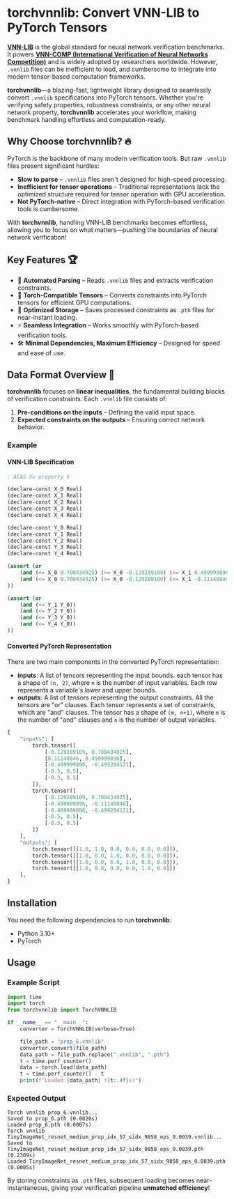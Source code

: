 # torchvnnlib: Convert VNN-LIB to PyTorch Tensors

[**VNN-LIB**](https://www.vnnlib.org/) is the global standard for neural network verification benchmarks. It powers [**VNN-COMP (International Verification of Neural Networks Competition)**](https://www.aiverification.org/2025/) and is widely adopted by researchers worldwide. However, `.vnnlib` files can be inefficient to load, and cumbersome to integrate into modern tensor-based computation frameworks.

**torchvnnlib**—a blazing-fast, lightweight library designed to seamlessly convert `.vnnlib` specifications into PyTorch tensors. Whether you're verifying safety properties, robustness constraints, or any other neural network property, **torchvnnlib** accelerates your workflow, making benchmark handling effortless and computation-ready.

## Why Choose torchvnnlib? 🔥

PyTorch is the backbone of many modern verification tools. But raw `.vnnlib` files present significant hurdles:

- **Slow to parse** – `.vnnlib` files aren't designed for high-speed processing.
- **Inefficient for tensor operations** – Traditional representations lack the optimized structure required for tensor operation with GPU acceleration.
- **Not PyTorch-native** – Direct integration with PyTorch-based verification tools is cumbersome.

With **torchvnnlib**, handling VNN-LIB benchmarks becomes effortless, allowing you to focus on what matters—pushing the boundaries of neural network verification!

## Key Features 🏆

- 🔄 **Automated Parsing** – Reads `.vnnlib` files and extracts verification constraints.
- 🧩 **Torch-Compatible Tensors** – Converts constraints into PyTorch tensors for efficient GPU computations.
- 🚀 **Optimized Storage** – Saves processed constraints as `.pth` files for near-instant loading.
- ⚡ **Seamless Integration** – Works smoothly with PyTorch-based verification tools.
- 🛠️ **Minimal Dependencies, Maximum Efficiency** – Designed for speed and ease of use.

## Data Format Overview 💾

**torchvnnlib** focuses on **linear inequalities**, the fundamental building blocks of verification constraints. Each `.vnnlib` file consists of:

1. **Pre-conditions on the inputs** – Defining the valid input space.
2. **Expected constraints on the outputs** – Ensuring correct network behavior.

### Example

#### VNN-LIB Specification

```lisp
; ACAS Xu property 6

(declare-const X_0 Real)
(declare-const X_1 Real)
(declare-const X_2 Real)
(declare-const X_3 Real)
(declare-const X_4 Real)

(declare-const Y_0 Real)
(declare-const Y_1 Real)
(declare-const Y_2 Real)
(declare-const Y_3 Real)
(declare-const Y_4 Real)

(assert (or
    (and (<= X_0 0.700434925) (>= X_0 -0.129289109) (<= X_1 0.499999896) (>= X_1 0.11140846) (<= X_2 -0.499204121) (>= X_2 -0.499999896) (<= X_3 0.5) (>= X_3 -0.5) (<= X_4 0.5) (>= X_4 -0.5))
    (and (<= X_0 0.700434925) (>= X_0 -0.129289109) (<= X_1 -0.11140846) (>= X_1 -0.499999896) (<= X_2 -0.499204121) (>= X_2 -0.499999896) (<= X_3 0.5) (>= X_3 -0.5) (<= X_4 0.5) (>= X_4 -0.5))
))

(assert (or
    (and (<= Y_1 Y_0))
    (and (<= Y_2 Y_0))
    (and (<= Y_3 Y_0))
    (and (<= Y_4 Y_0))
))
```

#### Converted PyTorch Representation

There are two main components in the converted PyTorch representation:

- **inputs**: A list of tensors representing the input bounds. each tensor has a shape of `(n, 2)`, where `n` is the number of input variables. Each row represents a variable's lower and upper bounds.
- **outputs**: A list of tensors representing the output constraints. All the tensors are "or" clauses. Each tensor represents a set of constraints, which are "and" clauses. The tensor has a shape of `(m, n+1)`, where `m` is the number of "and" clauses and `n` is the number of output variables.

```python
{
    "inputs": [
        torch.tensor([
            [-0.129289109, 0.700434925],
            [0.11140846, 0.499999896],
            [-0.499999896, -0.499204121],
            [-0.5, 0.5],
            [-0.5, 0.5]
        ]),
        torch.tensor([
            [-0.129289109, 0.700434925],
            [-0.499999896, -0.11140846],
            [-0.499999896, -0.499204121],
            [-0.5, 0.5],
            [-0.5, 0.5]
        ])
    ],
    "outputs": [
        torch.tensor([[1.0, 1.0, 0.0, 0.0, 0.0, 0.0]]),
        torch.tensor([[1.0, 0.0, 1.0, 0.0, 0.0, 0.0]]),
        torch.tensor([[1.0, 0.0, 0.0, 1.0, 0.0, 0.0]]),
        torch.tensor([[1.0, 0.0, 0.0, 0.0, 1.0, 0.0]])
    ],
}
```

## Installation

You need the following dependencies to run **torchvnnlib**:

- Python 3.10+
- PyTorch

## Usage

### Example Script

```python
import time
import torch
from torchvnnlib import TorchVNNLIB

if __name__ == "__main__":
    converter = TorchVNNLIB(verbose=True)

    file_path = "prop_6.vnnlib"
    converter.convert(file_path)
    data_path = file_path.replace(".vnnlib", ".pth")
    t = time.perf_counter()
    data = torch.load(data_path)
    t = time.perf_counter() - t
    print(f"Loaded {data_path} ({t:.4f}s)")
```

### Expected Output

```
Torch vnnlib prop_6.vnnlib...
Saved to prop_6.pth (0.0020s)
Loaded prop_6.pth (0.0007s)
Torch vnnlib TinyImageNet_resnet_medium_prop_idx_57_sidx_9858_eps_0.0039.vnnlib...
Saved to TinyImageNet_resnet_medium_prop_idx_57_sidx_9858_eps_0.0039.pth (0.2309s)
Loaded TinyImageNet_resnet_medium_prop_idx_57_sidx_9858_eps_0.0039.pth (0.0005s)
```

By storing constraints as `.pth` files, subsequent loading becomes near-instantaneous, giving your verification pipeline **unmatched efficiency**!
